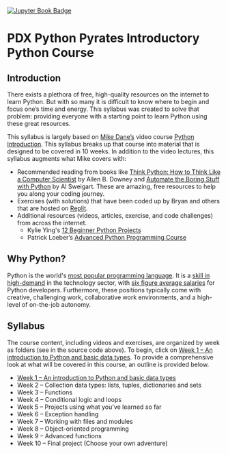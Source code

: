 [![Jupyter Book Badge](https://jupyterbook.org/badge.svg)](https://pdxpythonpyrates.github.io/python-101/)

# PDX Python Pyrates Introductory Python Course

## Introduction

There exists a plethora of free, high-quality resources on the internet to learn Python. But with so many it is difficult to know where to begin and focus one’s time and energy. This syllabus was created to solve that problem: providing everyone with a starting point to learn Python using these great resources.

This syllabus is largely based on [Mike Dane’s](https://www.mikedane.com) video course [Python Introduction](https://www.mikedane.com/programming-languages/python/). This syllabus breaks up that course into material that is designed to be covered in 10 weeks. In addition to the video lectures, this syllabus augments what Mike covers with:

* Recommended reading from books like [Think Python: How to Think Like a Computer Scientist](https://greenteapress.com/thinkpython2/thinkpython2.pdf) by Allen B. Downey and [Automate the Boring Stuff with Python](https://automatetheboringstuff.com/) by Al Sweigart. These are amazing, free resources to help you along your coding journey.
* Exercises (with solutions) that have been coded up by Bryan and others that are hosted on [Replit](https://replit.com/). 
* Additional resources (videos, articles, exercise, and code challenges) from across the internet.
  * Kylie Ying's [12 Beginner Python Projects](https://www.youtube.com/watch?v=8ext9G7xspg)
  * Patrick Loeber’s [Advanced Python Programming Course](https://www.python-engineer.com/courses/advancedpython/) 

## Why Python?

Python is the world's [most popular programming language](https://pypl.github.io/PYPL.html). It is a [skill in high-demand](https://careerkarma.com/blog/top-programming-languages-2021/) in the technology sector, with [six figure average salaries](https://www.indeed.com/career/python-developer/salaries) for Python developers. Furthermore, these positions typically come with creative, challenging work, collaborative work environments, and a high-level of on-the-job autonomy.

## Syllabus

The course content, including videos and exercises, are organized by week as folders (see in the source code above). To begin, click on [Week 1 – An introduction to Python and basic data types](https://github.com/PDXPythonPirates/python-101/tree/main/Week%201%20–%20An%20introduction%20to%20Python%20and%20basic%20data%20types). To provide a comprehensive look at what will be covered in this course, an outline is provided below.

* [Week 1 – An introduction to Python and basic data types](https://github.com/PDXPythonPirates/python-101/tree/main/Week%201%20–%20An%20introduction%20to%20Python%20and%20basic%20data%20types)
* Week 2 – Collection data types: lists, tuples, dictionaries and sets
* Week 3 – Functions
* Week 4 – Conditional logic and loops
* Week 5 – Projects using what you've learned so far
* Week 6 – Exception handling
* Week 7 – Working with files and modules
* Week 8 – Object-oriented programming
* Week 9 – Advanced functions
* Week 10 – Final project (Choose your own adventure)
